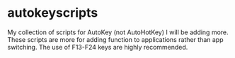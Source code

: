 # autokeyscripts
My collection of scripts for AutoKey (not AutoHotKey)
I will be adding more. These scripts are more for adding function to applications rather than app switching. The use of F13-F24
keys are highly recommended.
